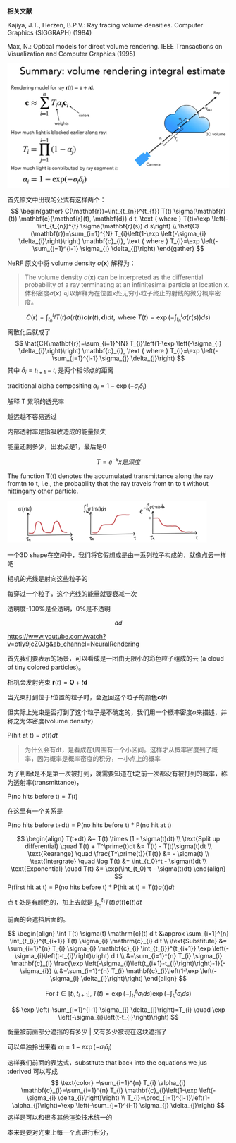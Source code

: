 **相关文献**

Kajiya, J.T., Herzen, B.P.V.: Ray tracing volume densities. Computer Graphics (SIGGRAPH) (1984)

Max, N.: Optical models for direct volume rendering. IEEE Transactions on Visualization and Computer Graphics (1995)



![image-20220715163557865](https://raw.githubusercontent.com/yzy1996/Image-Hosting/master/image-20220715163557865.png)



首先原文中出现的公式有这样两个：
$$
\begin{gather}
C(\mathbf{r})=\int_{t_{n}}^{t_{f}} T(t) \sigma(\mathbf{r}(t)) \mathbf{c}(\mathbf{r}(t), \mathbf{d}) d t, \text { where } T(t)=\exp \left(-\int_{t_{n}}^{t} \sigma(\mathbf{r}(s)) d s\right)
\\
\hat{C}(\mathbf{r})=\sum_{i=1}^{N} T_{i}\left(1-\exp \left(-\sigma_{i} \delta_{i}\right)\right) \mathbf{c}_{i}, \text { where } T_{i}=\exp \left(-\sum_{j=1}^{i-1} \sigma_{j} \delta_{j}\right)
\end{gather}
$$








NeRF 原文中将 volume density $\sigma(\boldsymbol{x})$ 解释为：

> The volume density $\sigma(\boldsymbol{x})$ can be interpreted as the differential probability of a ray terminating at an infinitesimal particle at location x. 体积密度$\sigma(\boldsymbol{x})$ 可以解释为在位置x处无穷小粒子终止的射线的微分概率密度。


$$
C(\mathbf{r})=\int_{t_{n}}^{t_{f}} T(t) \sigma(\mathbf{r}(t)) \mathbf{c}(\mathbf{r}(t), \mathbf{d}) d t, \text { where } T(t)=\exp \left(-\int_{t_{n}}^{t} \sigma(\mathbf{r}(s)) d s\right)
$$
离散化后就成了
$$
\hat{C}(\mathbf{r})=\sum_{i=1}^{N} T_{i}\left(1-\exp \left(-\sigma_{i} \delta_{i}\right)\right) \mathbf{c}_{i}, \text { where } T_{i}=\exp \left(-\sum_{j=1}^{i-1} \sigma_{j} \delta_{j}\right)
$$
其中 $\delta_{i}=t_{i+1}-t_{i}$ 是两个相邻点的距离 



traditional alpha compositing $\alpha_{i}=1-\exp \left(-\sigma_{i} \delta_{i}\right)$





解释 T 累积的透光率

越远越不容易透过 

内部透射率是指吸收造成的能量损失

能量还剩多少，出发点是1，最后是0


$$
T = e^{-x} x 是深度
$$




The function T(t) denotes the accumulated transmittance along the ray fromtn to t, i.e., the probability that the ray travels from tn to t without hittingany other particle.



![image-20220713160847927](https://raw.githubusercontent.com/yzy1996/Image-Hosting/master/image-20220713160847927.png)



一个3D shape在空间中，我们将它假想成是由一系列粒子构成的，就像点云一样吧

相机的光线是射向这些粒子的

每穿过一个粒子，这个光线的能量就要衰减一次



透明度-100%是全透明，0%是不透明


$$
dd
$$




https://www.youtube.com/watch?v=otly9jcZ0Jg&ab_channel=NeuralRendering



首先我们要表示的场景，可以看成是一团由无限小的彩色粒子组成的云 (a cloud of tiny colored particles)。

相机会发射光束 $\mathbf{r}(t)=\mathbf{O}+t \mathbf{d}$

当光束打到位于$t$位置的粒子时，会返回这个粒子的颜色$\mathbf{c}(t)$

但实际上光束是否打到了这个粒子是不确定的，我们用一个概率密度$\sigma$来描述，并称之为体密度(volume density)

P(hit at t) = $\sigma(t)dt$

> 为什么会有dt，是看成在t周围有一个小区间。这样才从概率密度到了概率，因为概率是概率密度的积分，一小点上的概率

为了判断t是不是第一次被打到，就需要知道在t之前一次都没有被打到的概率，称为透射率(transmittance)，

P(no hits before t) = $T(t)$

在这里有一个关系是

P(no hits before t+dt) = P(no hits before t) * P(no hit at t)


$$
\begin{align}
T(t+dt) &= T(t) \times (1 - \sigma(t)dt) \\
\text{Split up differential} \quad T(t) + T^\prime(t)dt &= T(t) - T(t)\sigma(t)dt \\
\text{Rearange} \quad \frac{T^\prime(t)}{T(t)} &= - \sigma(t) \\
\text{Intergrate} \quad \log T(t) &= \int_{t_0}^t - \sigma(t)dt \\
\text{Exponential} \quad T(t) &= \exp(\int_{t_0}^t - \sigma(t)dt) 
\end{align}
$$
P(first hit at t) = P(no hits before t) * P(hit at t) = $T(t)\sigma(t)dt$

点 t 处是有颜色的，加上去就是 $\int_{t_{0}}^{t_{1}} T(t) \sigma(t) \mathbf{c}(t) d t$



前面的会遮挡后面的。




$$
\begin{align}
\int T(t) \sigma(t) \mathrm{c}(t) d t &\approx \sum_{i=1}^{n} \int_{t_{i}}^{t_{i+1}} T(t) \sigma_{i} \mathrm{c}_{i} d t \\
\text{Substitute} &= \sum_{i=1}^{n} T_{i} \sigma_{i} \mathbf{c}_{i} \int_{t_{i}}^{t_{i+1}} \exp \left(-\sigma_{i}\left(t-t_{i}\right)\right) d t \\
&=\sum_{i=1}^{n} T_{i} \sigma_{i} \mathbf{c}_{i} \frac{\exp \left(-\sigma_{i}\left(t_{i+1}-t_{i}\right)\right)-1}{-\sigma_{i}} \\
&=\sum_{i=1}^{n} T_{i} \mathbf{c}_{i}\left(1-\exp \left(-\sigma_{i} \delta_{i}\right)\right)
\end{align}
$$

$$
\text { For } t \in\left[t_{i}, t_{i+1}\right], T(t)=\exp \left(-\int_{t_{1}}^{t_{i}} \sigma_{i} d s\right) \exp \left(-\int_{t_{i}}^{t} \sigma_{i} d s\right)
$$

$$
\exp \left(-\sum_{j=1}^{i-1} \sigma_{j} \delta_{j}\right)=T_{i} \quad \exp \left(-\sigma_{i}\left(t-t_{i}\right)\right)
$$

衡量被前面部分遮挡的有多少 | 又有多少被现在这块遮挡了





可以单独拎出来看 $\alpha_i = 1 - \exp(-\sigma_i \delta_i)$

这样我们前面的表达式，substitute that back into the equations we jus tderived 可以写成
$$
\text{color} =\sum_{i=1}^{n} T_{i} \alpha_{i} \mathbf{c}_{i}=\sum_{i=1}^{n} T_{i} \mathbf{c}_{i}\left(1-\exp \left(-\sigma_{i} \delta_{i}\right)\right)
\\
T_{i}=\prod_{j=1}^{i-1}\left(1-\alpha_{j}\right)=\exp \left(-\sum_{j=1}^{i-1} \sigma_{j} \delta_{j}\right)
$$
这样是可以和很多其他渲染技术统一的







本来是要对光束上每一个点进行积分，
